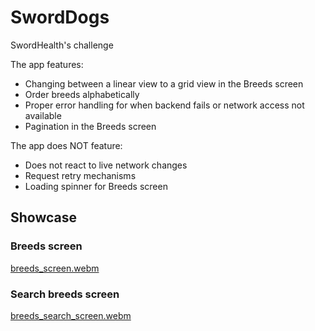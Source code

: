 # SwordDogs

SwordHealth's challenge 

The app features:
* Changing between a linear view to a grid view in the Breeds screen
* Order breeds alphabetically
* Proper error handling for when backend fails or network access not available
* Pagination in the Breeds screen

The app does NOT feature:
* Does not react to live network changes
* Request retry mechanisms
* Loading spinner for Breeds screen


## Showcase

### Breeds screen
[breeds_screen.webm](https://github.com/PedroM25/SwordDogs/assets/40021588/4dd69d19-600a-4bb1-96bf-46bec74a266d)

### Search breeds screen
[breeds_search_screen.webm](https://github.com/PedroM25/SwordDogs/assets/40021588/eb6f8bed-3f0b-4dc7-a266-4414518c7b99)

